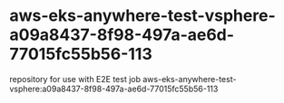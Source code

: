 # aws-eks-anywhere-test-vsphere-a09a8437-8f98-497a-ae6d-77015fc55b56-113
repository for use with E2E test job aws-eks-anywhere-test-vsphere:a09a8437-8f98-497a-ae6d-77015fc55b56-113
